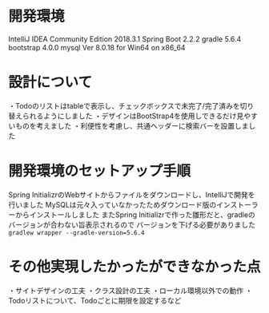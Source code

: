 # 開発環境
IntelliJ IDEA Community Edition 2018.3.1
Spring Boot 2.2.2
gradle 5.6.4
bootstrap 4.0.0
mysql  Ver 8.0.18 for Win64 on x86_64

# 設計について
・Todoのリストはtableで表示し、チェックボックスで未完了/完了済みを切り替えられるようにしました
・デザインはBootStrap4を使用しできるだけ見やすいものを考えました
・利便性を考慮し、共通ヘッダーに検索バーを設置しました

# 開発環境のセットアップ手順
Spring InitializrのWebサイトからファイルをダウンロードし、IntelliJで開発を行いました
MySQLは元々入っていなかったためダウンロード版のインストーラーからインストールしました
またSpring Initializrで作った雛形だと、gradleのバージョンが合わない旨表示されるので
バージョンを下げる必要がありました
```gradlew wrapper --gradle-version=5.6.4```

# その他実現したかったができなかった点
・サイトデザインの工夫
・クラス設計の工夫
・ローカル環境以外での動作
・Todoリストについて、Todoごとに期限を設定するなど
